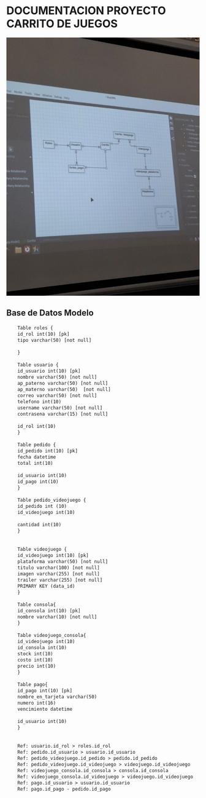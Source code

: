 # DOCUMENTACION PROYECTO CARRITO DE JUEGOS


![Modelo Base de Datos](ModelBaseDeDatos.jpeg)

## Base de Datos Modelo


        Table roles {
        id_rol int(10) [pk]
        tipo varchar(50) [not null]

        }

        Table usuario {
        id_usuario int(10) [pk]
        nombre varchar(50) [not null]
        ap_paterno varchar(50) [not null]
        ap_materno varchar(50)  [not null]
        correo varchar(50) [not null]
        telefono int(10)
        username varchar(50) [not null]
        contrasena varchar(15) [not null]

        id_rol int(10)
        }

        Table pedido {
        id_pedido int(10) [pk]
        fecha datetime
        total int(10)
        
        id_usuario int(10)
        id_pago int(10)
        }

        Table pedido_videojuego {
        id_pedido int (10)
        id_videojuego int(10)

        cantidad int(10)
        }


        Table videojuego {
        id_videojuego int(10) [pk]  
        plataforma varchar(50) [not null]        
        titulo varchar(100) [not null]    
        imagen varchar(255) [not null]      
        trailer varchar(255) [not null]
        PRIMARY KEY (data_id)                               
        }

        Table consola{
        id_consola int(10) [pk]
        nombre varchar(10) [not null]
        }

        Table videojuego_consola{
        id_videojuego int(10)
        id_consola int(10)
        stock int(10)
        costo int(10)
        precio int(10)
        }

        Table pago{
        id_pago int(10) [pk]
        nombre_en_tarjeta varchar(50)
        numero int(16)
        vencimiento datetime

        id_usuario int(10)
        }


        Ref: usuario.id_rol > roles.id_rol
        Ref: pedido.id_usuario > usuario.id_usuario 
        Ref: pedido_videojuego.id_pedido > pedido.id_pedido
        Ref: pedido_videojuego.id_videojuego > videojuego.id_videojuego
        Ref: videojuego_consola.id_consola > consola.id_consola
        Ref: videojuego_consola.id_videojuego > videojuego.id_videojuego
        Ref: pago.id_usuario > usuario.id_usuario 
        Ref: pago.id_pago - pedido.id_pago